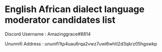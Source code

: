 # English African dialect language moderator candidates list

 Discord Username : Amazinggrace#8814
  
  Ununnifi Address : ununifi1tp4uau6rqa2vwz7uwl6whtl2d3qkrz05hgswkp

